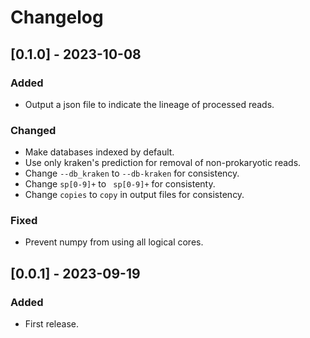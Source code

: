 # Changelog

## [0.1.0] - 2023-10-08
### Added
- Output a json file to indicate the lineage of processed reads.

### Changed
- Make databases indexed by default.
- Use only kraken's prediction for removal of non-prokaryotic reads.
- Change `--db_kraken` to `--db-kraken` for consistency.
- Change `sp[0-9]+` to ` sp[0-9]+` for consistenty.
- Change `copies` to `copy` in output files for consistency.

### Fixed
- Prevent numpy from using all logical cores.

## [0.0.1] - 2023-09-19
### Added
- First release.
